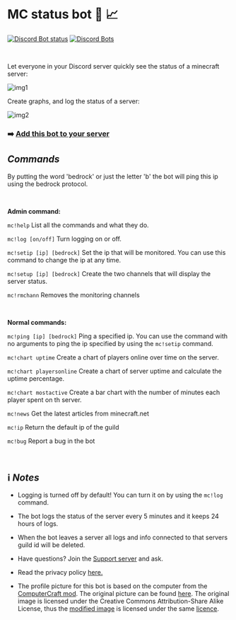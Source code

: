 # MC status bot :robot: :chart_with_upwards_trend:

[![Discord Bot status](https://top.gg/api/widget/status/816747912888975362.svg)](https://top.gg/bot/816747912888975362)
[![Discord Bots](https://top.gg/api/widget/servers/816747912888975362.svg) ](https://top.gg/bot/816747912888975362)

<br>

Let everyone in your Discord server quickly see the status of a minecraft server:

![img1](https://i.ibb.co/kQ05Pjx/example1.png)

Create graphs, and log the status of a server:

![img2](https://i.ibb.co/grR1NY9/chartex.png)

### :arrow_right: **[Add this bot to your server](https://discord.com/oauth2/authorize?client_id=816747912888975362&scope=bot&permissions=268749904)**

## *Commands*
By putting the word 'bedrock' or just the letter 'b' the bot will ping this ip using the bedrock protocol.

<br>

**Admin command:**

`mc!help` List all the commands and what they do.

`mc!log [on/off]` Turn logging on or off. 

`mc!setip [ip] [bedrock]` Set the ip that will be monitored. You can use this command to change the ip at any time.

`mc!setup [ip] [bedrock]` Create the two channels that will display the server status.

`mc!rmchann` Removes the monitoring channels

<br>

**Normal commands:**

`mc!ping [ip] [bedrock]` Ping a specified ip. You can use the command with no arguments to ping the ip specified by using the `mc!setip` command.

`mc!chart uptime` Create a chart of players online over time on the server.

`mc!chart playersonline` Create a chart of server uptime and calculate the uptime percentage.

`mc!chart mostactive` Create a bar chart with the number of minutes each player spent on th server.

`mc!news` Get the latest articles from minecraft.net

`mc!ip` Return the default ip of the guild

`mc!bug` Report a bug in the bot

<br>

## :information_source: *Notes*
* Logging is turned off by default! You can turn it on by using the `mc!log` command.
* The bot logs the status of the server every 5 minutes and it keeps 24 hours of logs. 
* When the bot leaves a server all logs and info connected to that servers guild id will be deleted.

* Have questions? Join the [Support server](https://discord.gg/YzX5KdF4kq) and ask.
* Read the privacy policy [here.](https://github.com/cappig/MC-status-bot/blob/main/miscellaneous/Privacy_policy.md)
* The profile picture for this bot is based on the computer from the [ComputerCraft mod](https://www.computercraft.info/). The original picture can be found [here](https://feed-the-beast.fandom.com/wiki/ComputerCraft?file=Iso_Computer.png). The original image is licensed under the Creative Commons Attribution-Share Alike License, thus the [modified image](https://github.com/cappig/MC-status-bot/blob/main/miscellaneous/icon.png) is licensed under the same [licence](https://creativecommons.org/licenses/by-sa/3.0/).